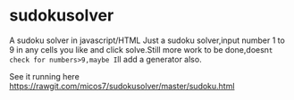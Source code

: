 # sudokusolver
A sudoku solver in javascript/HTML
Just a sudoku solver,input number 1 to 9 in any cells you like and click solve.Still more work to be done,doesn`t check for numbers>9,maybe I`ll add a generator also.

See it running here
https://rawgit.com/micos7/sudokusolver/master/sudoku.html
